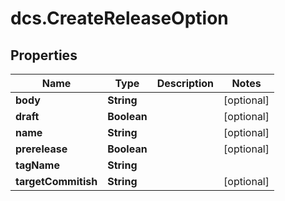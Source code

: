 # dcs.CreateReleaseOption

## Properties
Name | Type | Description | Notes
------------ | ------------- | ------------- | -------------
**body** | **String** |  | [optional] 
**draft** | **Boolean** |  | [optional] 
**name** | **String** |  | [optional] 
**prerelease** | **Boolean** |  | [optional] 
**tagName** | **String** |  | 
**targetCommitish** | **String** |  | [optional] 
